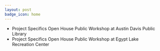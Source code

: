 ```yaml
---
layout: post
badge_icon: home
---
```


* Project Specifics Open House Public Workshop at Austin Davis Public Library 
* Project Specifics Open House Public Workshop at Egypt Lake Recreation Center 
